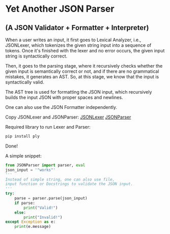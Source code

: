 # Yet Another JSON Parser 
## (A JSON Validator + Formatter + Interpreter)

When a user writes an input, it first goes to Lexical Analyzer, i.e., JSONLexer, which tokenizes the given string input into a sequence of tokens. Once it's finished with the lexer and no error occurs, the given input string is syntactically correct.

Then, it goes to the parsing stage, where it recursively checks whether the given input is semantically correct or not, and if there are no grammatical mistakes, it generates an AST. So, at this stage, we know that the input is syntactically valid.

The AST tree is used for formatting the JSON input, which recursively builds the input JSON with proper spaces and newlines.

One can also use the JSON Formatter independently. 

Copy JSONLexer and JSONParser:
<a href="https://github.com/Meet-forever/Yet-Another-JSON-Parser/blob/main/JSONLexer.py" target="_blank">JSONLexer</a>
<a href="https://github.com/Meet-forever/Yet-Another-JSON-Parser/blob/main/JSONParser.py" target="_blank">JSONParser</a>

Required library to run Lexer and Parser:
```bash
pip install ply 
```
Done!

A simple snippet:
```python
from JSONParser import parser, eval
json_input = '"works"' 
''' 
Instead of simple string, one can also use file, 
input function or Docstrings to validate the JSON input. 
'''
try:
    parse = parser.parse(json_input)
    if parse:
        print("Valid!")
    else:
        print("Invalid!")
except Exception as e:
    print(e.message)
```
